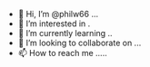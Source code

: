 - 👋 Hi, I’m @philw66 ...
- 👀 I’m interested in .
- 🌱 I’m currently learning ..
- 💞️ I’m looking to collaborate on ...
- 📫 How to reach me .....

<!---
philw66/philw66 is a ✨ special ✨ repository because its `README.md` (this file) appears on your GitHub profile.
You can click the Preview link to take a look at your changes.
--->
